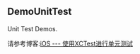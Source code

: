 ## DemoUnitTest

Unit Test Demos.

请参考博客:[iOS --- 使用XCTest进行单元测试](http://blog.csdn.net/icetime17/article/details/49893847)
